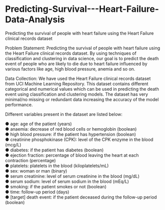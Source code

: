 # Predicting-Survival---Heart-Failure-Data-Analysis
Predicting the survival of people with heart failure using the Heart Failure clinical records dataset

Problem Statement:
Predicting the survival of people with heart failure using the Heart Failure clinical records dataset. By using techniques of classification and clustering in data science, our goal is to predict the death event of people who are likely to die due to heart failure influenced by various factors like age,
high blood pressure, anemia and so on.

Data Collection:
We have used the Heart Failure clinical records dataset from UCI Machine Learning Repository. This dataset contains different categorical and numerical values which can be used in predicting the death event using classification and clustering models.  The dataset has very minimal/no missing or redundant data increasing the accuracy of the model performance.

Different variables present in the dataset are listed below: 

● age: age of the patient (years) <br/>
● anaemia: decrease of red blood cells or hemoglobin (boolean) <br/>
● high blood pressure: if the patient has hypertension (boolean) <br/>
● creatinine phosphokinase (CPK): level of the CPK enzyme in the blood (mcg/L) <br/>
● diabetes: if the patient has diabetes (boolean) <br/>
● ejection fraction: percentage of blood leaving the heart at each contraction (percentage) <br/>
● platelets: platelets in the blood (kiloplatelets/mL) <br/>
● sex: woman or man (binary) <br/>
● serum creatinine: level of serum creatinine in the blood (mg/dL)<br/> 
● serum sodium: level of serum sodium in the blood (mEq/L) <br/>
● smoking: if the patient smokes or not (boolean) <br/>
● time: follow-up period (days) <br/>
● [target] death event: if the patient deceased during the follow-up period (boolean) <br/>

